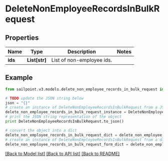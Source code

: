 # DeleteNonEmployeeRecordsInBulkRequest


## Properties
Name | Type | Description | Notes
------------ | ------------- | ------------- | -------------
**ids** | **List[str]** | List of non-employee ids. | 

## Example

```python
from sailpoint.v3.models.delete_non_employee_records_in_bulk_request import DeleteNonEmployeeRecordsInBulkRequest

# TODO update the JSON string below
json = "{}"
# create an instance of DeleteNonEmployeeRecordsInBulkRequest from a JSON string
delete_non_employee_records_in_bulk_request_instance = DeleteNonEmployeeRecordsInBulkRequest.from_json(json)
# print the JSON string representation of the object
print DeleteNonEmployeeRecordsInBulkRequest.to_json()

# convert the object into a dict
delete_non_employee_records_in_bulk_request_dict = delete_non_employee_records_in_bulk_request_instance.to_dict()
# create an instance of DeleteNonEmployeeRecordsInBulkRequest from a dict
delete_non_employee_records_in_bulk_request_form_dict = delete_non_employee_records_in_bulk_request.from_dict(delete_non_employee_records_in_bulk_request_dict)
```
[[Back to Model list]](../README.md#documentation-for-models) [[Back to API list]](../README.md#documentation-for-api-endpoints) [[Back to README]](../README.md)


